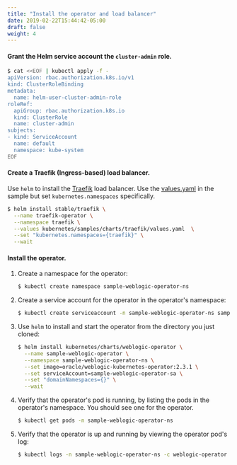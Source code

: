 ```yaml
---
title: "Install the operator and load balancer"
date: 2019-02-22T15:44:42-05:00
draft: false
weight: 4
---
```


#### Grant the Helm service account the `cluster-admin` role.

```bash
$ cat <<EOF | kubectl apply -f -
apiVersion: rbac.authorization.k8s.io/v1
kind: ClusterRoleBinding
metadata:
  name: helm-user-cluster-admin-role
roleRef:
  apiGroup: rbac.authorization.k8s.io
  kind: ClusterRole
  name: cluster-admin
subjects:
- kind: ServiceAccount
  name: default
  namespace: kube-system
EOF
```

#### Create a Traefik (Ingress-based) load balancer.

Use `helm` to install the [Traefik](http://github.com/oracle/weblogic-kubernetes-operator/blob/master/kubernetes/samples/charts/traefik/README.md) load balancer. Use the [values.yaml](http://github.com/oracle/weblogic-kubernetes-operator/blob/master/kubernetes/samples/charts/traefik/values.yaml) in the sample but set `kubernetes.namespaces` specifically.

```bash
$ helm install stable/traefik \
  --name traefik-operator \
  --namespace traefik \
  --values kubernetes/samples/charts/traefik/values.yaml  \
  --set "kubernetes.namespaces={traefik}" \
  --wait
```

#### Install the operator.

1.  Create a namespace for the operator:

    ```bash
    $ kubectl create namespace sample-weblogic-operator-ns
    ```

1.	Create a service account for the operator in the operator's namespace:

    ```bash
    $ kubectl create serviceaccount -n sample-weblogic-operator-ns sample-weblogic-operator-sa
    ```

1.  Use `helm` to install and start the operator from the directory you just cloned:	 

    ```bash
    $ helm install kubernetes/charts/weblogic-operator \
      --name sample-weblogic-operator \
      --namespace sample-weblogic-operator-ns \
      --set image=oracle/weblogic-kubernetes-operator:2.3.1 \
      --set serviceAccount=sample-weblogic-operator-sa \
      --set "domainNamespaces={}" \
      --wait
    ```

1. Verify that the operator's pod is running, by listing the pods in the operator's namespace. You should see one for the operator.

    ```bash
    $ kubectl get pods -n sample-weblogic-operator-ns
    ```

1.  Verify that the operator is up and running by viewing the operator pod's log:

    ```bash
    $ kubectl logs -n sample-weblogic-operator-ns -c weblogic-operator deployments/weblogic-operator
    ```

